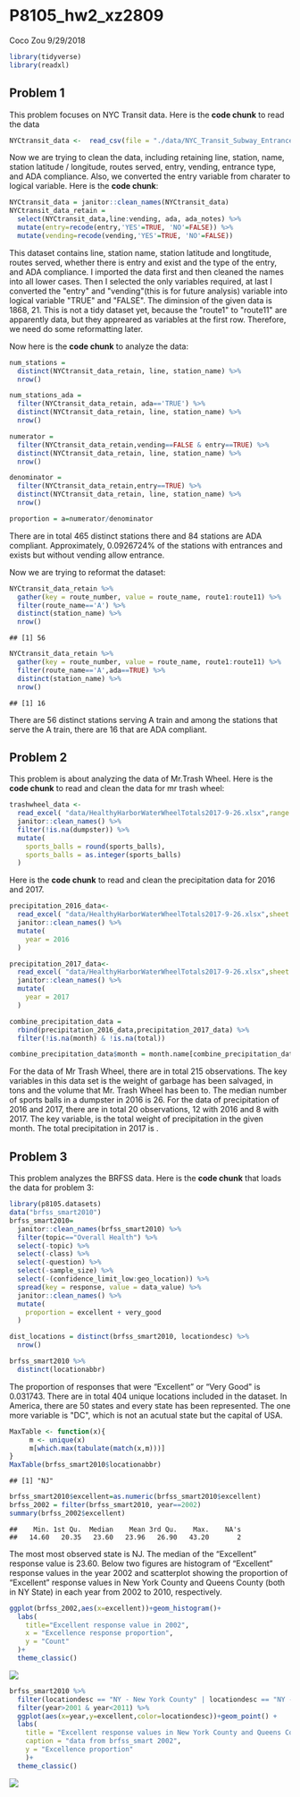 P8105\_hw2\_xz2809
================
Coco Zou
9/29/2018

``` r
library(tidyverse)
library(readxl)
```

Problem 1
---------

This problem focuses on NYC Transit data. Here is the **code chunk** to read the data

``` r
NYCtransit_data <-  read_csv(file = "./data/NYC_Transit_Subway_Entrance_And_Exit_Data.csv")
```

Now we are trying to clean the data, including retaining line, station, name, station latitude / longitude, routes served, entry, vending, entrance type, and ADA compliance. Also, we converted the entry variable from charater to logical variable. Here is the **code chunk**:

``` r
NYCtransit_data = janitor::clean_names(NYCtransit_data)
NYCtransit_data_retain = 
  select(NYCtransit_data,line:vending, ada, ada_notes) %>% 
  mutate(entry=recode(entry,'YES'=TRUE, 'NO'=FALSE)) %>% 
  mutate(vending=recode(vending,'YES'=TRUE, 'NO'=FALSE))
```

This dataset contains line, station name, station latitude and longtitude, routes served, whether there is entry and exist and the type of the entry, and ADA compliance. I imported the data first and then cleaned the names into all lower cases. Then I selected the only variables required, at last I converted the "entry" and "vending"(this is for future analysis) variable into logical variable "TRUE" and "FALSE". The diminsion of the given data is 1868, 21. This is not a tidy dataset yet, because the "route1" to "route11" are apparently data, but they appreared as variables at the first row. Therefore, we need do some reformatting later.

Now here is the **code chunk** to analyze the data:

``` r
num_stations = 
  distinct(NYCtransit_data_retain, line, station_name) %>% 
  nrow()

num_stations_ada = 
  filter(NYCtransit_data_retain, ada=='TRUE') %>% 
  distinct(NYCtransit_data_retain, line, station_name) %>% 
  nrow()

numerator = 
  filter(NYCtransit_data_retain,vending==FALSE & entry==TRUE) %>% 
  distinct(NYCtransit_data_retain, line, station_name) %>% 
  nrow()

denominator = 
  filter(NYCtransit_data_retain,entry==TRUE) %>% 
  distinct(NYCtransit_data_retain, line, station_name) %>% 
  nrow()

proportion = a=numerator/denominator
```

There are in total 465 distinct stations there and 84 stations are ADA compliant. Approximately, 0.0926724% of the stations with entrances and exists but without vending allow entrance.

Now we are trying to reformat the dataset:

``` r
NYCtransit_data_retain %>% 
  gather(key = route_number, value = route_name, route1:route11) %>% 
  filter(route_name=='A') %>% 
  distinct(station_name) %>% 
  nrow()
```

    ## [1] 56

``` r
NYCtransit_data_retain %>% 
  gather(key = route_number, value = route_name, route1:route11) %>% 
  filter(route_name=='A',ada==TRUE) %>% 
  distinct(station_name) %>% 
  nrow()
```

    ## [1] 16

There are 56 distinct stations serving A train and among the stations that serve the A train, there are 16 that are ADA compliant.

Problem 2
---------

This problem is about analyzing the data of Mr.Trash Wheel. Here is the **code chunk** to read and clean the data for mr trash wheel:

``` r
trashwheel_data <-  
  read_excel( "data/HealthyHarborWaterWheelTotals2017-9-26.xlsx",range = cell_cols("A:N"), ) %>% 
  janitor::clean_names() %>% 
  filter(!is.na(dumpster)) %>% 
  mutate(
    sports_balls = round(sports_balls),
    sports_balls = as.integer(sports_balls)
  )
```

Here is the **code chunk** to read and clean the precipitation data for 2016 and 2017.

``` r
precipitation_2016_data<-
  read_excel( "data/HealthyHarborWaterWheelTotals2017-9-26.xlsx",sheet = "2016 Precipitation", range = "A2:B15") %>% 
  janitor::clean_names() %>%
  mutate(
    year = 2016
  )

precipitation_2017_data<-
  read_excel( "data/HealthyHarborWaterWheelTotals2017-9-26.xlsx",sheet = "2017 Precipitation", range = "A2:B15") %>% 
  janitor::clean_names() %>%
  mutate(
    year = 2017
  )

combine_precipitation_data =
  rbind(precipitation_2016_data,precipitation_2017_data) %>% 
  filter(!is.na(month) & !is.na(total))

combine_precipitation_data$month = month.name[combine_precipitation_data$month]
```

For the data of Mr Trash Wheel, there are in total 215 observations. The key variables in this data set is the weight of garbage has been salvaged, in tons and the volume that Mr. Trash Wheel has been to. The median number of sports balls in a dumpster in 2016 is 26. For the data of precipitation of 2016 and 2017, there are in total 20 observations, 12 with 2016 and 8 with 2017. The key variable, is the total weight of precipitation in the given month. The total precipitation in 2017 is .

Problem 3
---------

This problem analyzes the BRFSS data. Here is the **code chunk** that loads the data for problem 3:

``` r
library(p8105.datasets)
data("brfss_smart2010")
brfss_smart2010=
  janitor::clean_names(brfss_smart2010) %>% 
  filter(topic=="Overall Health") %>% 
  select(-topic) %>% 
  select(-class) %>% 
  select(-question) %>% 
  select(-sample_size) %>%
  select(-(confidence_limit_low:geo_location)) %>% 
  spread(key = response, value = data_value) %>% 
  janitor::clean_names() %>% 
  mutate(
    proportion = excellent + very_good
  )
```

``` r
dist_locations = distinct(brfss_smart2010, locationdesc) %>% 
  nrow()

brfss_smart2010 %>% 
  distinct(locationabbr)
```

The proportion of responses that were “Excellent” or “Very Good" is 0.031743. There are in total 404 unique locations included in the dataset. In America, there are 50 states and every state has been represented. The one more variable is "DC", which is not an acutual state but the capital of USA.

``` r
MaxTable <- function(x){
     m <- unique(x)
     m[which.max(tabulate(match(x,m)))]
}
MaxTable(brfss_smart2010$locationabbr)
```

    ## [1] "NJ"

``` r
brfss_smart2010$excellent=as.numeric(brfss_smart2010$excellent)
brfss_2002 = filter(brfss_smart2010, year==2002)
summary(brfss_2002$excellent)
```

    ##    Min. 1st Qu.  Median    Mean 3rd Qu.    Max.    NA's 
    ##   14.60   20.35   23.60   23.96   26.90   43.20       2

The most most observed state is NJ. The median of the “Excellent” response value is 23.60. Below two figures are histogram of “Excellent” response values in the year 2002 and scatterplot showing the proportion of “Excellent” response values in New York County and Queens County (both in NY State) in each year from 2002 to 2010, respectively.

``` r
ggplot(brfss_2002,aes(x=excellent))+geom_histogram()+
  labs(
    title="Excellent response value in 2002",
    x = "Excellence response proportion",
    y = "Count"
  )+
  theme_classic()
```

![](p8105_hw2_xz2809_files/figure-markdown_github/unnamed-chunk-12-1.png)

``` r
brfss_smart2010 %>% 
  filter(locationdesc == "NY - New York County" | locationdesc == "NY - Queens County") %>% 
  filter(year>2001 & year<2011) %>% 
  ggplot(aes(x=year,y=excellent,color=locationdesc))+geom_point() + 
  labs(
    title = "Excellent response values in New York County and Queens County",
    caption = "data from brfss_smart 2002",
    y = "Excellence proportion"
    )+
  theme_classic()
```

![](p8105_hw2_xz2809_files/figure-markdown_github/unnamed-chunk-13-1.png)
